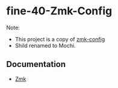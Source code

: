 # fine-40-Zmk-Config

Note:

- This project is a copy of [zmk-config](https://github.com/Aidan-OS/zmk-config)
- Shild renamed to Mochi.

## Documentation

- [Zmk](https://zmk.dev/docs)
